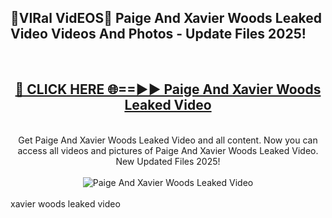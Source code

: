 <h2>🔴VIRal VidEOS🔴 Paige And Xavier Woods Leaked Video Videos And Photos - Update Files 2025!</h2>
<br>
<div align="center">
<h2><a href="https://virallinks.top/odZfE0" rel="nofollow">🔴 CLICK HERE 🌐==►► Paige And Xavier Woods Leaked Video</a></h2>
<br>
Get Paige And Xavier Woods Leaked Video and all content. Now you can access all videos and pictures of Paige And Xavier Woods Leaked Video. New Updated Files 2025!
<br>
<br>
<a href="https://virallinks.top/odZfE0" rel="nofollow" data-target="animated-image.originalLink"><img src="https://i.imgur.com/dJHk4Zq.gif)" alt="Paige And Xavier Woods Leaked Video" style="max-width: 100%; display: inline-block;" data-target="animated-image.originalImage"></a>
</div>
<br>
xavier woods leaked video